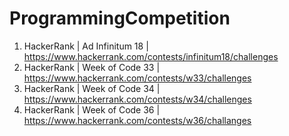 # ProgrammingCompetition

1. HackerRank | Ad Infinitum 18 | https://www.hackerrank.com/contests/infinitum18/challenges
2. HackerRank | Week of Code 33 | https://www.hackerrank.com/contests/w33/challenges
3. HackerRank | Week of Code 34 | https://www.hackerrank.com/contests/w34/challenges
4. HackerRank | Week of Code 36 | https://www.hackerrank.com/contests/w36/challanges
